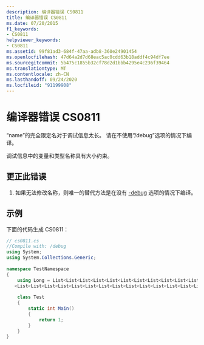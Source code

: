 ```yaml
---
description: 编译器错误 CS0811
title: 编译器错误 CS0811
ms.date: 07/20/2015
f1_keywords:
- CS0811
helpviewer_keywords:
- CS0811
ms.assetid: 99f81ad3-684f-47aa-adb8-360e24901454
ms.openlocfilehash: 47d64a2d7d68eac5ac0cdd63b18addf4c94df7ee
ms.sourcegitcommit: 5b475c1855b32cf78d2d1bbb4295e4c236f39464
ms.translationtype: MT
ms.contentlocale: zh-CN
ms.lasthandoff: 09/24/2020
ms.locfileid: "91199908"
---
```

# <a name="compiler-error-cs0811"></a>编译器错误 CS0811

“name”的完全限定名对于调试信息太长。 请在不使用“/debug”选项的情况下编译。  
  
 调试信息中的变量和类型名称具有大小约束。  
  
## <a name="to-correct-this-error"></a>更正此错误  
  
1. 如果无法修改名称，则唯一的替代方法是在没有 [-debug](../language-reference/compiler-options/debug-compiler-option.md) 选项的情况下编译。  
  
## <a name="example"></a>示例  

 下面的代码生成 CS0811：  
  
```csharp  
// cs0811.cs  
//Compile with: /debug  
using System;  
using System.Collections.Generic;  
  
namespace TestNamespace  
{  
    using Long = List<List<List<List<List<List<List<List<List<List<List<List<List  
   <List<List<List<List<List<List<List<List<List<List<List<List<List<List<List<int>>>>>>>>>>>>>>>>>>>>>>>>>>>>; // CS0811  
  
    class Test  
    {  
        static int Main()  
        {  
            return 1;  
        }  
    }  
}  
```
